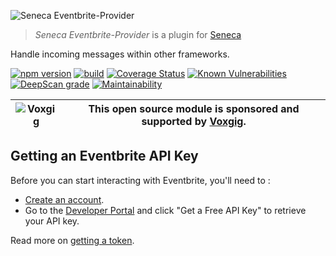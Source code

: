 ![Seneca Eventbrite-Provider](http://senecajs.org/files/assets/seneca-logo.png)

> _Seneca Eventbrite-Provider_ is a plugin for [Seneca](http://senecajs.org)

Handle incoming messages within other frameworks.

[![npm version](https://img.shields.io/npm/v/@seneca/eventbrite-provider.svg)](https://npmjs.com/package/@seneca/eventbrite-provider)
[![build](https://github.com/senecajs/seneca-eventbrite-provider/actions/workflows/build.yml/badge.svg)](https://github.com/senecajs/seneca-eventbrite-provider/actions/workflows/build.yml)
[![Coverage Status](https://coveralls.io/repos/github/senecajs/seneca-eventbrite-provider/badge.svg?branch=main)](https://coveralls.io/github/senecajs/seneca-eventbrite-provider?branch=main)
[![Known Vulnerabilities](https://snyk.io/test/github/senecajs/seneca-eventbrite-provider/badge.svg)](https://snyk.io/test/github/senecajs/seneca-eventbrite-provider)
[![DeepScan grade](https://deepscan.io/api/teams/5016/projects/19458/branches/505693/badge/grade.svg)](https://deepscan.io/dashboard#view=project&tid=5016&pid=19458&bid=505693)
[![Maintainability](https://api.codeclimate.com/v1/badges/562abed571a4f6412c3a/maintainability)](https://codeclimate.com/github/senecajs/seneca-eventbrite-provider/maintainability)

| ![Voxgig](https://www.voxgig.com/res/img/vgt01r.png) | This open source module is sponsored and supported by [Voxgig](https://www.voxgig.com). |
|---|---|

## Getting an Eventbrite API Key

Before you can start interacting with Eventbrite, you'll need to :
* [Create an account](https://www.eventbrite.com/signin/).
* Go to the [Developer Portal](https://www.eventbrite.com/platform/) and click "Get a Free API Key" to retrieve your API key.

Read more on [getting a token](https://www.eventbrite.com/platform/api#/introduction/authentication).